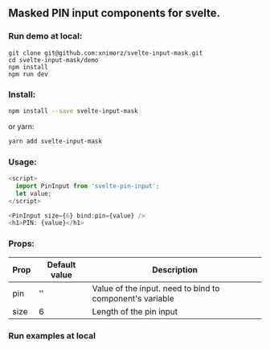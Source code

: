 ## Masked PIN input components for svelte.

### Run demo at local:

```
git clone git@github.com:xnimorz/svelte-input-mask.git
cd svelte-input-mask/demo
npm install
npm run dev
```

### Install:

```sh
npm install --save svelte-input-mask
```

or yarn:

```sh
yarn add svelte-input-mask
```

### Usage:

```js
<script>
  import PinInput from 'svelte-pin-input';
  let value;
</script>

<PinInput size={6} bind:pin={value} />
<h1>PIN: {value}</h1>

```

### Props:

| Prop | Default value | Description                                              |
| ---- | ------------- | -------------------------------------------------------- |
| pin  | ''            | Value of the input. need to bind to component's variable |
| size | 6             | Length of the pin input                                  |

### Run examples at local

